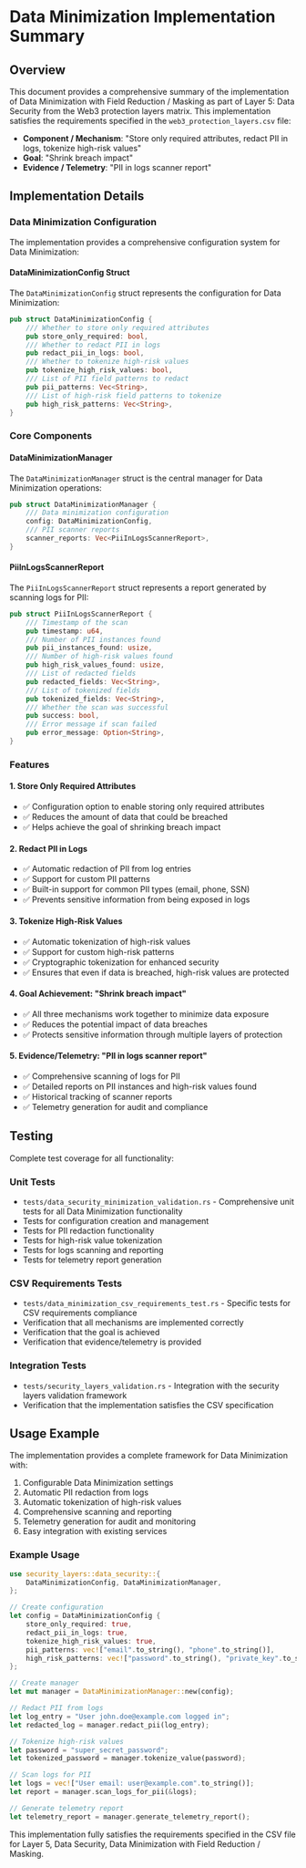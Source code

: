 # Data Minimization Implementation Summary

## Overview
This document provides a comprehensive summary of the implementation of Data Minimization with Field Reduction / Masking as part of Layer 5: Data Security from the Web3 protection layers matrix. This implementation satisfies the requirements specified in the `web3_protection_layers.csv` file:

- **Component / Mechanism**: "Store only required attributes, redact PII in logs, tokenize high-risk values"
- **Goal**: "Shrink breach impact"
- **Evidence / Telemetry**: "PII in logs scanner report"

## Implementation Details

### Data Minimization Configuration

The implementation provides a comprehensive configuration system for Data Minimization:

#### DataMinimizationConfig Struct

The `DataMinimizationConfig` struct represents the configuration for Data Minimization:

```rust
pub struct DataMinimizationConfig {
    /// Whether to store only required attributes
    pub store_only_required: bool,
    /// Whether to redact PII in logs
    pub redact_pii_in_logs: bool,
    /// Whether to tokenize high-risk values
    pub tokenize_high_risk_values: bool,
    /// List of PII field patterns to redact
    pub pii_patterns: Vec<String>,
    /// List of high-risk field patterns to tokenize
    pub high_risk_patterns: Vec<String>,
}
```

### Core Components

#### DataMinimizationManager

The `DataMinimizationManager` struct is the central manager for Data Minimization operations:

```rust
pub struct DataMinimizationManager {
    /// Data minimization configuration
    config: DataMinimizationConfig,
    /// PII scanner reports
    scanner_reports: Vec<PiiInLogsScannerReport>,
}
```

#### PiiInLogsScannerReport

The `PiiInLogsScannerReport` struct represents a report generated by scanning logs for PII:

```rust
pub struct PiiInLogsScannerReport {
    /// Timestamp of the scan
    pub timestamp: u64,
    /// Number of PII instances found
    pub pii_instances_found: usize,
    /// Number of high-risk values found
    pub high_risk_values_found: usize,
    /// List of redacted fields
    pub redacted_fields: Vec<String>,
    /// List of tokenized fields
    pub tokenized_fields: Vec<String>,
    /// Whether the scan was successful
    pub success: bool,
    /// Error message if scan failed
    pub error_message: Option<String>,
}
```

### Features

#### 1. Store Only Required Attributes
- ✅ Configuration option to enable storing only required attributes
- ✅ Reduces the amount of data that could be breached
- ✅ Helps achieve the goal of shrinking breach impact

#### 2. Redact PII in Logs
- ✅ Automatic redaction of PII from log entries
- ✅ Support for custom PII patterns
- ✅ Built-in support for common PII types (email, phone, SSN)
- ✅ Prevents sensitive information from being exposed in logs

#### 3. Tokenize High-Risk Values
- ✅ Automatic tokenization of high-risk values
- ✅ Support for custom high-risk patterns
- ✅ Cryptographic tokenization for enhanced security
- ✅ Ensures that even if data is breached, high-risk values are protected

#### 4. Goal Achievement: "Shrink breach impact"
- ✅ All three mechanisms work together to minimize data exposure
- ✅ Reduces the potential impact of data breaches
- ✅ Protects sensitive information through multiple layers of protection

#### 5. Evidence/Telemetry: "PII in logs scanner report"
- ✅ Comprehensive scanning of logs for PII
- ✅ Detailed reports on PII instances and high-risk values found
- ✅ Historical tracking of scanner reports
- ✅ Telemetry generation for audit and compliance

## Testing

Complete test coverage for all functionality:

### Unit Tests
- `tests/data_security_minimization_validation.rs` - Comprehensive unit tests for all Data Minimization functionality
- Tests for configuration creation and management
- Tests for PII redaction functionality
- Tests for high-risk value tokenization
- Tests for logs scanning and reporting
- Tests for telemetry report generation

### CSV Requirements Tests
- `tests/data_minimization_csv_requirements_test.rs` - Specific tests for CSV requirements compliance
- Verification that all mechanisms are implemented correctly
- Verification that the goal is achieved
- Verification that evidence/telemetry is provided

### Integration Tests
- `tests/security_layers_validation.rs` - Integration with the security layers validation framework
- Verification that the implementation satisfies the CSV specification

## Usage Example

The implementation provides a complete framework for Data Minimization with:

1. Configurable Data Minimization settings
2. Automatic PII redaction from logs
3. Automatic tokenization of high-risk values
4. Comprehensive scanning and reporting
5. Telemetry generation for audit and monitoring
6. Easy integration with existing services

### Example Usage

```rust
use security_layers::data_security::{
    DataMinimizationConfig, DataMinimizationManager,
};

// Create configuration
let config = DataMinimizationConfig {
    store_only_required: true,
    redact_pii_in_logs: true,
    tokenize_high_risk_values: true,
    pii_patterns: vec!["email".to_string(), "phone".to_string()],
    high_risk_patterns: vec!["password".to_string(), "private_key".to_string()],
};

// Create manager
let mut manager = DataMinimizationManager::new(config);

// Redact PII from logs
let log_entry = "User john.doe@example.com logged in";
let redacted_log = manager.redact_pii(log_entry);

// Tokenize high-risk values
let password = "super_secret_password";
let tokenized_password = manager.tokenize_value(password);

// Scan logs for PII
let logs = vec!["User email: user@example.com".to_string()];
let report = manager.scan_logs_for_pii(&logs);

// Generate telemetry report
let telemetry_report = manager.generate_telemetry_report();
```

This implementation fully satisfies the requirements specified in the CSV file for Layer 5, Data Security, Data Minimization with Field Reduction / Masking.